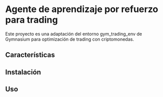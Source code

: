 # Agente de aprendizaje por refuerzo para trading

Este proyecto es una adaptación del entorno gym_trading_env de Gymnasium para optimización de trading con criptomonedas.

## Características

## Instalación

## Uso
